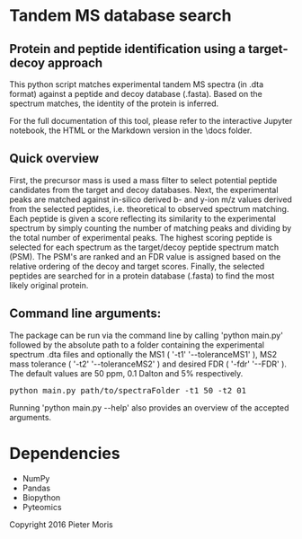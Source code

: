 # Tandem MS database search
## Protein and peptide identification using a target-decoy approach

This python script matches experimental tandem MS spectra (in .dta format) against a peptide and decoy database (.fasta). Based on the spectrum matches, the identity of the protein is inferred.

For the full documentation of this tool, please refer to the interactive Jupyter notebook, the HTML or the Markdown version in the \docs folder.

## Quick overview

First, the precursor mass is used a mass filter to select potential peptide candidates from the target and decoy databases. 
Next, the experimental peaks are matched against in-silico derived b- and y-ion m/z values derived from the selected peptides, i.e. theoretical to observed spectrum matching.
Each peptide is given a score reflecting its similarity to the experimental spectrum by simply counting the number of matching peaks and dividing by the total number of experimental peaks.
The highest scoring peptide is selected for each spectrum as the target/decoy peptide spectrum match (PSM).
The PSM's are ranked and an FDR value is assigned based on the relative ordering of the decoy and target scores.
Finally, the selected peptides are searched for in a protein database (.fasta) to find the most likely original protein.

## Command line arguments:
The package can be run via the command line by calling 'python main.py' followed by the absolute path to a folder containing the experimental spectrum .dta files and optionally the MS1 ( '-t1' '--toleranceMS1' ), MS2 mass tolerance ( '-t2' '--toleranceMS2' ) and desired FDR ( '-fdr' '--FDR' ). The default values are 50 ppm, 0.1 Dalton and 5% respectively.

<pre>
python main.py path/to/spectraFolder -t1 50 -t2 01
</pre>

Running 'python main.py --help' also provides an overview of the accepted arguments.

# Dependencies
- NumPy
- Pandas
- Biopython
- Pyteomics

Copyright 2016 Pieter Moris